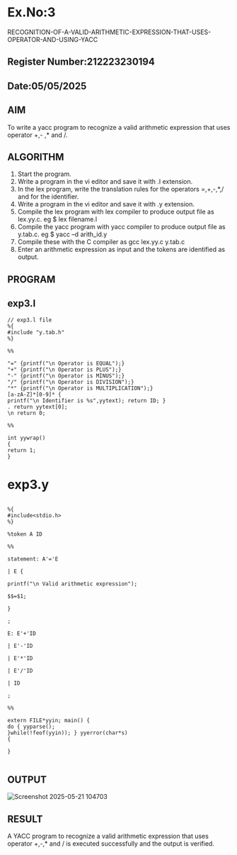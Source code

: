 # Ex.No:3
   RECOGNITION-OF-A-VALID-ARITHMETIC-EXPRESSION-THAT-USES-OPERATOR-AND-USING-YACC
## Register Number:212223230194
## Date:05/05/2025
## AIM
To write a yacc program to recognize a valid arithmetic expression that uses operator +,- ,* and /.
## ALGORITHM
1.	Start the program.
2.	Write a program in the vi editor and save it with .l extension.
3.	In the lex program, write the translation rules for the operators =,+,-,*,/ and for the identifier.
4.	Write a program in the vi editor and save it with .y extension.
5.	Compile the lex program with lex compiler to produce output file as lex.yy.c. eg $ lex filename.l
6.	Compile the yacc program with yacc compiler to produce output file as y.tab.c. eg $ yacc –d arith_id.y
7.	Compile these with the C compiler as gcc lex.yy.c y.tab.c
8.	Enter an arithmetic expression as input and the tokens are identified as output.
## PROGRAM
## exp3.l
```
// exp3.l file
%{
#include "y.tab.h"
%}

%%

"=" {printf("\n Operator is EQUAL");} 
"+" {printf("\n Operator is PLUS");}
"-" {printf("\n Operator is MINUS");} 
"/" {printf("\n Operator is DIVISION");}
"*" {printf("\n Operator is MULTIPLICATION");} 
[a-zA-Z]*[0-9]* {
printf("\n Identifier is %s",yytext); return ID; }
. return yytext[0];
\n return 0;

%%

int yywrap()
{
return 1;
}

```
# exp3.y
```

%{
#include<stdio.h>
%}

%token A ID

%%

statement: A'='E

| E {

printf("\n Valid arithmetic expression");

$$=$1;

}

;

E: E'+'ID

| E'-'ID

| E'*'ID

| E'/'ID

| ID

;

%%

extern FILE*yyin; main() {
do { yyparse();
}while(!feof(yyin)); } yyerror(char*s)
{

}


```
## OUTPUT
![Screenshot 2025-05-21 104703](https://github.com/user-attachments/assets/b6dc8aed-3c8d-49aa-bf4c-25970fce45d4)


## RESULT
A YACC program to recognize a valid arithmetic expression that uses operator +,-,* and / is executed successfully and the output is verified.
